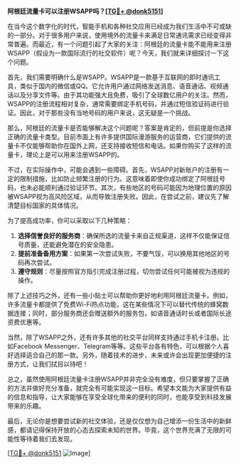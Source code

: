 **阿根廷流量卡可以注册WSAPP吗？[[TG💪+ @donk5151](https://t.me/s/donk5151)]**

在当今这个数字化的时代，智能手机和各种社交应用已经成为我们生活中不可或缺的一部分。对于很多用户来说，使用境外的流量卡来满足日常通讯需求已经变得非常普遍。而最近，有一个问题引起了大家的关注：阿根廷的流量卡能不能用来注册WSAPP（假设为一款国际流行的社交软件）呢？今天，我们就来详细探讨一下这个问题。

首先，我们需要明确什么是WSAPP。WSAPP是一款基于互联网的即时通讯工具，类似于国内的微信或QQ。它允许用户通过网络发送消息、语音通话、视频通话以及分享文件等。由于其功能强大且免费，吸引了全球数亿用户的关注。然而，WSAPP的注册流程相对复杂，通常需要绑定手机号码，并通过短信验证码进行验证。因此，对于那些没有当地号码的用户来说，这无疑是一个挑战。

那么，阿根廷的流量卡是否能够解决这个问题呢？答案是肯定的，但前提是你选择正确的流量卡类型。目前市面上有许多提供国际漫游服务的运营商，它们提供的流量卡不仅能够帮助你在国外上网，还支持接收短信和电话。如果你购买了这样的流量卡，理论上是可以用来注册WSAPP的。

不过，在实际操作中，可能会遇到一些障碍。首先，WSAPP对新账户的注册有一定的限制措施，比如防止频繁注册的行为。这意味着即使你成功绑定了阿根廷号码，也未必能顺利通过验证环节。其次，有些地区的号码可能因为地理位置的原因被WSAPP视为高风险区域，从而导致注册失败。因此，在尝试之前，建议先了解清楚目标国家的具体情况。

为了提高成功率，你可以采取以下几种策略：

1. **选择信誉良好的服务商**：确保所选的流量卡来自正规渠道，这样不仅能保证信号质量，还能避免潜在的安全隐患。
2. **提前准备备用方案**：如果第一次尝试失败，不要气馁，可以换用其他地区的号码再次尝试。
3. **遵守规则**：尽量按照官方指引完成注册过程，切勿尝试任何可能被视为违规的操作。

除了上述技巧之外，还有一些小贴士可以帮助你更好地利用阿根廷流量卡。例如，许多流量卡都提供了免费Wi-Fi热点功能，这在某些情况下可以替代传统的蜂窝数据连接；同时，部分服务商还会赠送额外的服务包，如语音通话时长或者国际长途资费优惠等。

当然，除了WSAPP之外，还有许多其他的社交平台同样支持通过手机卡注册。比如Facebook Messenger、Telegram等等。这些平台各有特色，可以根据个人喜好选择适合自己的那一款。另外，随着技术的进步，未来或许会出现更加便捷的注册方式，让我们拭目以待吧！

总之，虽然使用阿根廷流量卡注册WSAPP并非完全没有难度，但只要掌握了正确的方法并做好充分准备，就完全有可能实现这一目标。希望本文能为大家提供有益的信息和指导，让大家能够在享受全球化带来的便利的同时，也能享受到科技发展带来的乐趣。

最后，无论你是想要尝试新的社交体验，还是仅仅想为自己增添一份生活中的新鲜感，都请记得保持开放的心态去探索未知的世界。毕竟，这个世界充满了无限的可能性等待着我们去发现。

[[TG💪+ @donk5151](https://t.me/s/donk5151) ![Image](https://i.postimg.cc/rwNCRYN7/Snipaste-2025-04-30-17-27-05.png)]